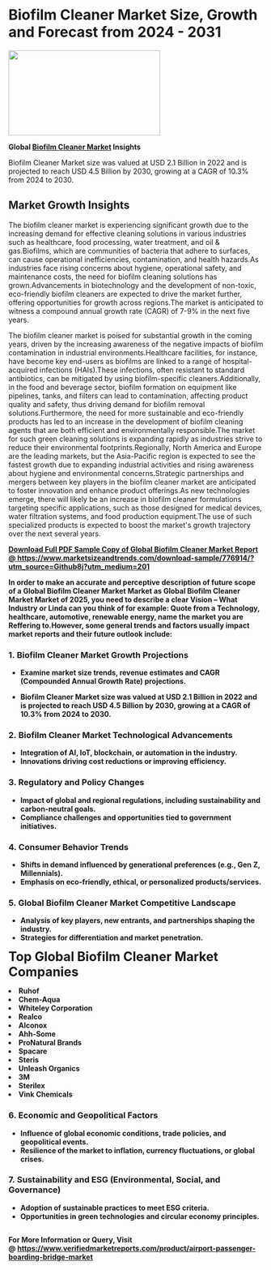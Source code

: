 <H1>Biofilm Cleaner Market Size, Growth and Forecast from 2024 - 2031</H1><img class="aligncenter size-medium wp-image-584254" src="https://thirdeyenews.in/wp-content/uploads/2024/09/Global-Market-Research-300x168.jpeg" alt="" width="300" height="168" /><p><strong>Global&nbsp;<a href="https://www.marketsizeandtrends.com/download-sample/776914/?utm_source=Github8j?utm_medium=201">Biofilm Cleaner Market</a> Insights</strong></p><p>Biofilm Cleaner Market size was valued at USD 2.1 Billion in 2022 and is projected to reach USD 4.5 Billion by 2030, growing at a CAGR of 10.3% from 2024 to 2030.</p><p><h2>Market Growth Insights</h2> <p>The biofilm cleaner market is experiencing significant growth due to the increasing demand for effective cleaning solutions in various industries such as healthcare, food processing, water treatment, and oil & gas.Biofilms, which are communities of bacteria that adhere to surfaces, can cause operational inefficiencies, contamination, and health hazards.As industries face rising concerns about hygiene, operational safety, and maintenance costs, the need for biofilm cleaning solutions has grown.Advancements in biotechnology and the development of non-toxic, eco-friendly biofilm cleaners are expected to drive the market further, offering opportunities for growth across regions.The market is anticipated to witness a compound annual growth rate (CAGR) of 7-9% in the next five years.</p> <p><strong><a href="#"></a></strong></p> <p>The biofilm cleaner market is poised for substantial growth in the coming years, driven by the increasing awareness of the negative impacts of biofilm contamination in industrial environments.Healthcare facilities, for instance, have become key end-users as biofilms are linked to a range of hospital-acquired infections (HAIs).These infections, often resistant to standard antibiotics, can be mitigated by using biofilm-specific cleaners.Additionally, in the food and beverage sector, biofilm formation on equipment like pipelines, tanks, and filters can lead to contamination, affecting product quality and safety, thus driving demand for biofilm removal solutions.Furthermore, the need for more sustainable and eco-friendly products has led to an increase in the development of biofilm cleaning agents that are both efficient and environmentally responsible.The market for such green cleaning solutions is expanding rapidly as industries strive to reduce their environmental footprints.Regionally, North America and Europe are the leading markets, but the Asia-Pacific region is expected to see the fastest growth due to expanding industrial activities and rising awareness about hygiene and environmental concerns.Strategic partnerships and mergers between key players in the biofilm cleaner market are anticipated to foster innovation and enhance product offerings.As new technologies emerge, there will likely be an increase in biofilm cleaner formulations targeting specific applications, such as those designed for medical devices, water filtration systems, and food production equipment.The use of such specialized products is expected to boost the market's growth trajectory over the next several years.</p> <p><strong><a href="#"></p><p><span class=""><strong>Download Full PDF Sample Copy of Global Biofilm Cleaner Market Report</strong> @ <a href="https://www.marketsizeandtrends.com/download-sample/776914/?utm_source=Github8j?utm_medium=201" target="_blank">https://www.marketsizeandtrends.com/download-sample/776914/?utm_source=Github8j?utm_medium=201</a></span></p><p>In order to make an accurate and perceptive description of future scope of a Global&nbsp;Biofilm Cleaner Market Market as Global&nbsp;Biofilm Cleaner Market Market of 2025, you need to describe a clear Vision &ndash; What Industry or Linda can you think of for example: Quote from a Technology, healthcare, automotive, renewable energy, name the market you are Reffering to.However, some general trends and factors usually impact market reports and their future outlook include:</p><h3>1.&nbsp;<strong>Biofilm Cleaner Market Growth Projections</strong></h3><ul><li>Examine market size trends, revenue estimates and CAGR (Compounded Annual Growth Rate) projections.</li><li><p>Biofilm Cleaner Market size was valued at USD 2.1 Billion in 2022 and is projected to reach USD 4.5 Billion by 2030, growing at a CAGR of 10.3% from 2024 to 2030.</p></li></ul><h3>2.&nbsp;<strong>Biofilm Cleaner Market Technological Advancements</strong></h3><ul><li>Integration of AI, IoT, blockchain, or automation in the industry.</li><li>Innovations driving cost reductions or improving efficiency.</li></ul><h3>3.&nbsp;<strong>Regulatory and Policy Changes</strong></h3><ul><li>Impact of global and regional regulations, including sustainability and carbon-neutral goals.</li><li>Compliance challenges and opportunities tied to government initiatives.</li></ul><h3>4.&nbsp;<strong>Consumer Behavior Trends</strong></h3><ul><li>Shifts in demand influenced by generational preferences (e.g., Gen Z, Millennials).</li><li>Emphasis on eco-friendly, ethical, or personalized products/services.</li></ul><h3>5.&nbsp;<strong>Global Biofilm Cleaner Market Competitive Landscape</strong></h3><ul><li>Analysis of key players, new entrants, and partnerships shaping the industry.</li><li>Strategies for differentiation and market penetration.</li></ul><p data-pm-slice="1 1 []"><span style="color: inherit; font-family: inherit; font-size: 25px;">Top Global Biofilm Cleaner Market Companies</span></p><div class="" data-test-id=""><p><li>Ruhof</li><li> Chem-Aqua</li><li> Whiteley Corporation</li><li> Realco</li><li> Alconox</li><li> Ahh-Some</li><li> ProNatural Brands</li><li> Spacare</li><li> Steris</li><li> Unleash Organics</li><li> 3M</li><li> Sterilex</li><li> Vink Chemicals</li></p></div><h3>6.&nbsp;<strong>Economic and Geopolitical Factors</strong></h3><ul><li>Influence of global economic conditions, trade policies, and geopolitical events.</li><li>Resilience of the market to inflation, currency fluctuations, or global crises.</li></ul><h3>7.&nbsp;<strong>Sustainability and ESG (Environmental, Social, and Governance)</strong></h3><ul><li>Adoption of sustainable practices to meet ESG criteria.</li><li>Opportunities in green technologies and circular economy principles.</li></ul><h2><strong style="font-size: 14px;">For More Information or Query, Visit @&nbsp;</strong><a style="background-color: #ffffff; font-size: 14px;" href="https://www.marketsizeandtrends.com/report/biofilm-cleaner-market/" target="_blank">https://www.verifiedmarketreports.com/product/airport-passenger-boarding-bridge-market</a></h2>